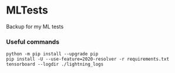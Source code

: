 # MLTests

Backup for my ML tests

### Useful commands

```
python -m pip install --upgrade pip
pip install -U --use-feature=2020-resolver -r requirements.txt 
tensorboard --logdir ./lightning_logs
```